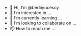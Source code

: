 - 👋 Hi, I’m @bediiyucesoy
- 👀 I’m interested in ...
- 🌱 I’m currently learning ...
- 💞️ I’m looking to collaborate on ...
- 📫 How to reach me ...

<!---
bediiyucesoy/bediiyucesoy is a ✨ special ✨ repository because its `README.md` (this file) appears on your GitHub profile.
You can click the Preview link to take a look at your changes.
--->
